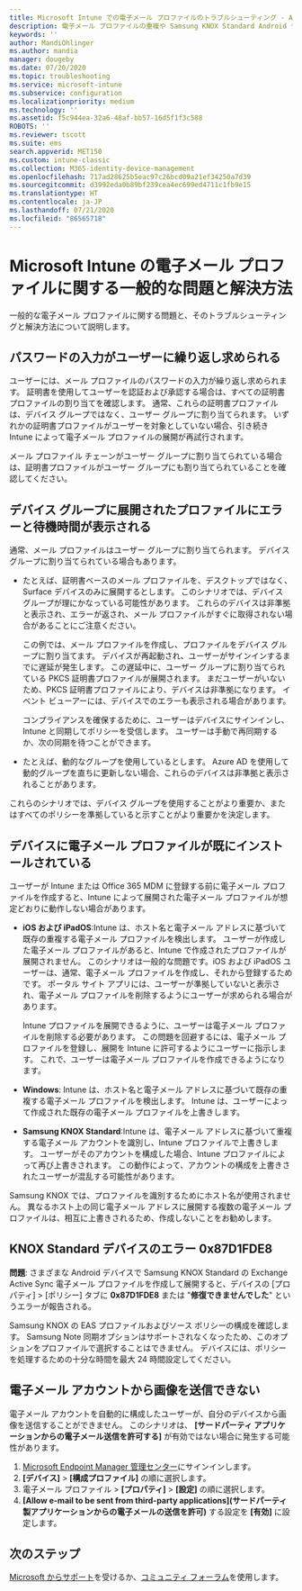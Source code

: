 ```yaml
---
title: Microsoft Intune での電子メール プロファイルのトラブルシューティング - Azure | Microsoft Docs
description: 電子メール プロファイルの重複や Samsung KNOX Standard Android デバイスでのエラーなど、Microsoft Intune の電子メール プロファイルに関する一般的な問題と解決方法について説明します。
keywords: ''
author: MandiOhlinger
ms.author: mandia
manager: dougeby
ms.date: 07/20/2020
ms.topic: troubleshooting
ms.service: microsoft-intune
ms.subservice: configuration
ms.localizationpriority: medium
ms.technology: ''
ms.assetid: f5c944ea-32a6-48af-bb57-16d5f1f3c588
ROBOTS: ''
ms.reviewer: tscott
ms.suite: ems
search.appverid: MET150
ms.custom: intune-classic
ms.collection: M365-identity-device-management
ms.openlocfilehash: 717ad28625b5eac97c26bcd09a21ef34250a7d39
ms.sourcegitcommit: d3992eda0b89bf239cea4ec699ed4711c1fb9e15
ms.translationtype: HT
ms.contentlocale: ja-JP
ms.lasthandoff: 07/21/2020
ms.locfileid: "86565718"
---
```

# <a name="common-issues-and-resolutions-with-email-profiles-in-microsoft-intune"></a>Microsoft Intune の電子メール プロファイルに関する一般的な問題と解決方法

一般的な電子メール プロファイルに関する問題と、そのトラブルシューティングと解決方法について説明します。

## <a name="users-are-repeatedly-prompted-to-enter-their-password"></a>パスワードの入力がユーザーに繰り返し求められる

ユーザーには、メール プロファイルのパスワードの入力が繰り返し求められます。 証明書を使用してユーザーを認証および承認する場合は、すべての証明書プロファイルの割り当てを確認します。 通常、これらの証明書プロファイルは、デバイス グループではなく、ユーザー グループに割り当てられます。 いずれかの証明書プロファイルがユーザーを対象としていない場合、引き続き Intune によって電子メール プロファイルの展開が再試行されます。

メール プロファイル チェーンがユーザー グループに割り当てられている場合は、証明書プロファイルがユーザー グループにも割り当てられていることを確認してください。

## <a name="profiles-deployed-to-device-groups-show-errors-and-latency"></a>デバイス グループに展開されたプロファイルにエラーと待機時間が表示される

通常、メール プロファイルはユーザー グループに割り当てられます。 デバイス グループに割り当てられている場合もあります。

- たとえば、証明書ベースのメール プロファイルを、デスクトップではなく、Surface デバイスのみに展開するとします。 このシナリオでは、デバイス グループが理にかなっている可能性があります。 これらのデバイスは非準拠と表示され、エラーが返され、メール プロファイルがすぐに取得されない場合があることにご注意ください。

  この例では、メール プロファイルを作成し、プロファイルをデバイス グループに割り当てます。 デバイスが再起動され、ユーザーがサインインするまでに遅延が発生します。 この遅延中に、ユーザー グループに割り当てられている PKCS 証明書プロファイルが展開されます。 まだユーザーがいないため、PKCS 証明書プロファイルにより、デバイスは非準拠になります。 イベント ビューアーには、デバイスでのエラーも表示される場合があります。

  コンプライアンスを確保するために、ユーザーはデバイスにサインインし、Intune と同期してポリシーを受信します。 ユーザーは手動で再同期するか、次の同期を待つことができます。

- たとえば、動的なグループを使用しているとします。 Azure AD を使用して動的グループを直ちに更新しない場合、これらのデバイスは非準拠と表示されることがあります。

これらのシナリオでは、デバイス グループを使用することがより重要か、またはすべてのポリシーを準拠していると示すことがより重要かを決定します。

## <a name="device-already-has-an-email-profile-installed"></a>デバイスに電子メール プロファイルが既にインストールされている

ユーザーが Intune または Office 365 MDM に登録する前に電子メール プロファイルを作成すると、Intune によって展開された電子メール プロファイルが想定どおりに動作しない場合があります。

- **iOS および iPadOS**:Intune は、ホスト名と電子メール アドレスに基づいて既存の重複する電子メール プロファイルを検出します。 ユーザーが作成した電子メール プロファイルがあると、Intune で作成されたプロファイルが展開されません。 このシナリオは一般的な問題です。iOS および iPadOS ユーザーは、通常、電子メール プロファイルを作成し、それから登録するためです。 ポータル サイト アプリには、ユーザーが準拠していないと表示され、電子メール プロファイルを削除するようにユーザーが求められる場合があります。

  Intune プロファイルを展開できるように、ユーザーは電子メール プロファイルを削除する必要があります。 この問題を回避するには、電子メール プロファイルを登録し、展開を Intune に許可するようにユーザーに指示します。 これで、ユーザーは電子メール プロファイルを作成できるようになります。

- **Windows**: Intune は、ホスト名と電子メール アドレスに基づいて既存の重複する電子メール プロファイルを検出します。 Intune は、ユーザーによって作成された既存の電子メール プロファイルを上書きします。

- **Samsung KNOX Standard**:Intune は、電子メール アドレスに基づいて重複する電子メール アカウントを識別し、Intune プロファイルで上書きします。 ユーザーがそのアカウントを構成した場合、Intune プロファイルによって再び上書きされます。 この動作によって、アカウントの構成を上書きされたユーザーが混乱する可能性があります。

Samsung KNOX では、プロファイルを識別するためにホスト名が使用されません。 異なるホスト上の同じ電子メール アドレスに展開する複数の電子メール プロファイルは、相互に上書きされるため、作成しないことをお勧めします。

## <a name="error-0x87d1fde8-for-knox-standard-device"></a>KNOX Standard デバイスのエラー 0x87D1FDE8

**問題**: さまざまな Android デバイスで Samsung KNOX Standard の Exchange Active Sync 電子メール プロファイルを作成して展開すると、デバイスの [プロパティ] > [ポリシー] タブに **0x87D1FDE8** または "**修復できませんでした**" というエラーが報告される。

Samsung KNOX の EAS プロファイルおよびソース ポリシーの構成を確認します。 Samsung Note 同期オプションはサポートされなくなったため、このオプションをプロファイルで選択することはできません。 デバイスには、ポリシーを処理するための十分な時間を最大 24 時間設定してください。

## <a name="unable-to-send-images-from--email-account"></a>電子メール アカウントから画像を送信できない

電子メール アカウントを自動的に構成したユーザーが、自分のデバイスから画像を送信することができません。 このシナリオは、 **[サードパーティ アプリケーションからの電子メール送信を許可する]** が有効ではない場合に発生する可能性があります。

1. [Microsoft Endpoint Manager 管理センター](https://go.microsoft.com/fwlink/?linkid=2109431)にサインインします。
2. **[デバイス]**  >  **[構成プロファイル]** の順に選択します。
3. 電子メール プロファイル > **[プロパティ]**  >  **[設定]** の順に選択します。
4. **[Allow e-mail to be sent from third-party applications]\(サードパーティ製アプリケーションからの電子メールの送信を許可\)** する設定を **[有効]** に設定します。

## <a name="next-steps"></a>次のステップ

[Microsoft からサポート](../fundamentals/get-support.md)を受けるか、[コミュニティ フォーラム](https://social.technet.microsoft.com/Forums/en-US/home?category=microsoftintune)を使用します。
